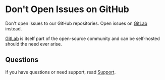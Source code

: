# Don't Open Issues on GitHub

Don't open issues to our GitHub repositories. Open issues on [GitLab](https://gitlab.com/groups/Elypia/-/issues) instead.

[GitLab](https://gitlab.com) is itself part of the open-source community and can be self-hosted should the need ever arise.

## Questions

If you have questions or need support, read [Support](../../SUPPORT.md).
